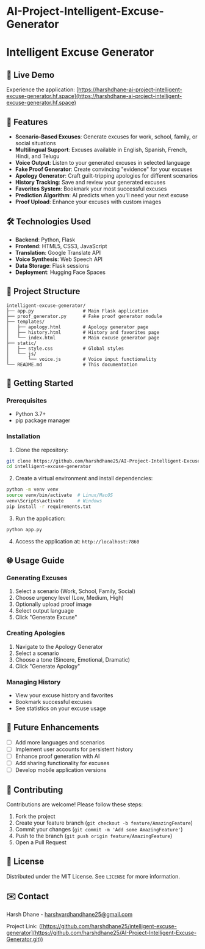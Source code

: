 # AI-Project-Intelligent-Excuse-Generator
# Intelligent Excuse Generator

## 🔗 Live Demo
Experience the application: [https://harshdhane-ai-project-intelligent-excuse-generator.hf.space](https://harshdhane-ai-project-intelligent-excuse-generator.hf.space)

## 🚀 Features
- **Scenario-Based Excuses**: Generate excuses for work, school, family, or social situations
- **Multilingual Support**: Excuses available in English, Spanish, French, Hindi, and Telugu
- **Voice Output**: Listen to your generated excuses in selected language
- **Fake Proof Generator**: Create convincing "evidence" for your excuses
- **Apology Generator**: Craft guilt-tripping apologies for different scenarios
- **History Tracking**: Save and review your generated excuses
- **Favorites System**: Bookmark your most successful excuses
- **Prediction Algorithm**: AI predicts when you'll need your next excuse
- **Proof Upload**: Enhance your excuses with custom images

## 🛠️ Technologies Used
- **Backend**: Python, Flask
- **Frontend**: HTML5, CSS3, JavaScript
- **Translation**: Google Translate API
- **Voice Synthesis**: Web Speech API
- **Data Storage**: Flask sessions
- **Deployment**: Hugging Face Spaces

## 📂 Project Structure
```
intelligent-excuse-generator/
├── app.py                  # Main Flask application
├── proof_generator.py      # Fake proof generator module
├── templates/
│   ├── apology.html        # Apology generator page
│   ├── history.html        # History and favorites page
│   └── index.html          # Main excuse generator page
├── static/
│   ├── style.css           # Global styles
│   └── js/
│       └── voice.js        # Voice input functionality
└── README.md               # This documentation
```

## 🚀 Getting Started

### Prerequisites
- Python 3.7+
- pip package manager

### Installation
1. Clone the repository:
```bash
git clone https://github.com/harshdhane25/AI-Project-Intelligent-Excuse-Generator.git
cd intelligent-excuse-generator
```

2. Create a virtual environment and install dependencies:
```bash
python -m venv venv
source venv/bin/activate  # Linux/MacOS
venv\Scripts\activate     # Windows
pip install -r requirements.txt
```

3. Run the application:
```bash
python app.py
```

4. Access the application at: `http://localhost:7860`

## 🌐 Usage Guide

### Generating Excuses
1. Select a scenario (Work, School, Family, Social)
2. Choose urgency level (Low, Medium, High)
3. Optionally upload proof image
4. Select output language
5. Click "Generate Excuse"

### Creating Apologies
1. Navigate to the Apology Generator
2. Select a scenario
3. Choose a tone (Sincere, Emotional, Dramatic)
4. Click "Generate Apology"

### Managing History
- View your excuse history and favorites
- Bookmark successful excuses
- See statistics on your excuse usage

## 🔮 Future Enhancements
- [ ] Add more languages and scenarios
- [ ] Implement user accounts for persistent history
- [ ] Enhance proof generation with AI
- [ ] Add sharing functionality for excuses
- [ ] Develop mobile application versions

## 🤝 Contributing
Contributions are welcome! Please follow these steps:
1. Fork the project
2. Create your feature branch (`git checkout -b feature/AmazingFeature`)
3. Commit your changes (`git commit -m 'Add some AmazingFeature'`)
4. Push to the branch (`git push origin feature/AmazingFeature`)
5. Open a Pull Request

## 📄 License
Distributed under the MIT License. See `LICENSE` for more information.

## ✉️ Contact
Harsh Dhane - harshvardhandhane25@gmail.com

Project Link: ([https://github.com/harshdhane25/intelligent-excuse-generator](https://github.com/harshdhane25/AI-Project-Intelligent-Excuse-Generator.git))
